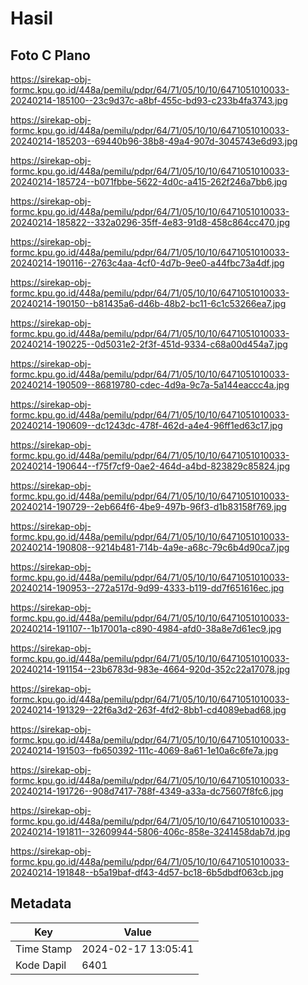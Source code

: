 # Hasil

## Foto C Plano

https://sirekap-obj-formc.kpu.go.id/448a/pemilu/pdpr/64/71/05/10/10/6471051010033-20240214-185100--23c9d37c-a8bf-455c-bd93-c233b4fa3743.jpg

https://sirekap-obj-formc.kpu.go.id/448a/pemilu/pdpr/64/71/05/10/10/6471051010033-20240214-185203--69440b96-38b8-49a4-907d-3045743e6d93.jpg

https://sirekap-obj-formc.kpu.go.id/448a/pemilu/pdpr/64/71/05/10/10/6471051010033-20240214-185724--b071fbbe-5622-4d0c-a415-262f246a7bb6.jpg

https://sirekap-obj-formc.kpu.go.id/448a/pemilu/pdpr/64/71/05/10/10/6471051010033-20240214-185822--332a0296-35ff-4e83-91d8-458c864cc470.jpg

https://sirekap-obj-formc.kpu.go.id/448a/pemilu/pdpr/64/71/05/10/10/6471051010033-20240214-190116--2763c4aa-4cf0-4d7b-9ee0-a44fbc73a4df.jpg

https://sirekap-obj-formc.kpu.go.id/448a/pemilu/pdpr/64/71/05/10/10/6471051010033-20240214-190150--b81435a6-d46b-48b2-bc11-6c1c53266ea7.jpg

https://sirekap-obj-formc.kpu.go.id/448a/pemilu/pdpr/64/71/05/10/10/6471051010033-20240214-190225--0d5031e2-2f3f-451d-9334-c68a00d454a7.jpg

https://sirekap-obj-formc.kpu.go.id/448a/pemilu/pdpr/64/71/05/10/10/6471051010033-20240214-190509--86819780-cdec-4d9a-9c7a-5a144eaccc4a.jpg

https://sirekap-obj-formc.kpu.go.id/448a/pemilu/pdpr/64/71/05/10/10/6471051010033-20240214-190609--dc1243dc-478f-462d-a4e4-96ff1ed63c17.jpg

https://sirekap-obj-formc.kpu.go.id/448a/pemilu/pdpr/64/71/05/10/10/6471051010033-20240214-190644--f75f7cf9-0ae2-464d-a4bd-823829c85824.jpg

https://sirekap-obj-formc.kpu.go.id/448a/pemilu/pdpr/64/71/05/10/10/6471051010033-20240214-190729--2eb664f6-4be9-497b-96f3-d1b83158f769.jpg

https://sirekap-obj-formc.kpu.go.id/448a/pemilu/pdpr/64/71/05/10/10/6471051010033-20240214-190808--9214b481-714b-4a9e-a68c-79c6b4d90ca7.jpg

https://sirekap-obj-formc.kpu.go.id/448a/pemilu/pdpr/64/71/05/10/10/6471051010033-20240214-190953--272a517d-9d99-4333-b119-dd7f651616ec.jpg

https://sirekap-obj-formc.kpu.go.id/448a/pemilu/pdpr/64/71/05/10/10/6471051010033-20240214-191107--1b17001a-c890-4984-afd0-38a8e7d61ec9.jpg

https://sirekap-obj-formc.kpu.go.id/448a/pemilu/pdpr/64/71/05/10/10/6471051010033-20240214-191154--23b6783d-983e-4664-920d-352c22a17078.jpg

https://sirekap-obj-formc.kpu.go.id/448a/pemilu/pdpr/64/71/05/10/10/6471051010033-20240214-191329--22f6a3d2-263f-4fd2-8bb1-cd4089ebad68.jpg

https://sirekap-obj-formc.kpu.go.id/448a/pemilu/pdpr/64/71/05/10/10/6471051010033-20240214-191503--fb650392-111c-4069-8a61-1e10a6c6fe7a.jpg

https://sirekap-obj-formc.kpu.go.id/448a/pemilu/pdpr/64/71/05/10/10/6471051010033-20240214-191726--908d7417-788f-4349-a33a-dc75607f8fc6.jpg

https://sirekap-obj-formc.kpu.go.id/448a/pemilu/pdpr/64/71/05/10/10/6471051010033-20240214-191811--32609944-5806-406c-858e-3241458dab7d.jpg

https://sirekap-obj-formc.kpu.go.id/448a/pemilu/pdpr/64/71/05/10/10/6471051010033-20240214-191848--b5a19baf-df43-4d57-bc18-6b5dbdf063cb.jpg


## Metadata

| Key        | Value               |
| ---------- | ------------------- |
| Time Stamp | 2024-02-17 13:05:41 |
| Kode Dapil | 6401                |



